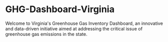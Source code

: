 # GHG-Dashboard-Virginia
Welcome to Virginia's Greenhouse Gas Inventory Dashboard, an innovative and data-driven initiative aimed at addressing the critical issue of greenhouse gas emissions in the state.
